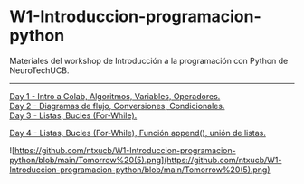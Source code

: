 # W1-Introduccion-programacion-python
Materiales del workshop de Introducción a la programación con Python de NeuroTechUCB.
 ***
[Day 1 - Intro a Colab, Algoritmos, Variables, Operadores.](https://github.com/ntxucb/W1-Introduccion-programacion-python/blob/main/W1_D1_Intro_Python_NTXUCB_2022.ipynb) <br>
[Day 2 - Diagramas de flujo, Conversiones, Condicionales. ](https://github.com/ntxucb/W1-Introduccion-programacion-python/blob/main/W1_D2_Intro_Python_NTXUCB_2022.ipynb) <br>
[Day 3 - Listas, Bucles (For-While). ](https://github.com/ntxucb/W1-Introduccion-programacion-python/blob/main/W1_D3_Intro_Python_NTXUCB_2022.ipynb)  <br>

[Day 4 - Listas, Bucles (For-While), Función append(), unión de listas. ](https://github.com/ntxucb/W1-Introduccion-programacion-python/blob/main/W1_D4_Intro_Python_NTXUCB_2022.ipynb) <br>

![https://github.com/ntxucb/W1-Introduccion-programacion-python/blob/main/Tomorrow%20(5).png](https://github.com/ntxucb/W1-Introduccion-programacion-python/blob/main/Tomorrow%20(5).png)
